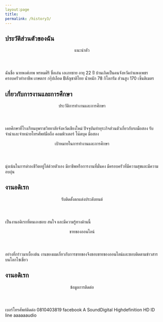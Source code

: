 ```yaml
--- 
layout:page
title:
permalink: /history3/
---
```

<htm	l>
<section>	
<h2> ประวัติส่วนตัวของฉัน </h2>
<article>
<header> แนะนำตัว </header>
<p>
ฉันชื่อ นายพงศ์เทพ  พรหมศิริ ชื่อเล่น เอเภทชาย  อายุ 22 ปี บ้านเกิดเป็นคนจังหวัดกำแพงเพชร ครอบครัวทำอาชีพ เกษตกร กรุ๊ปเลือด Bสัญชาติไทย น้ำหนัก 78 กิโลกรัม ส่วนสูง 170 เซ็นติเมตร
</p>
</article>
</section>
<!-- จบ section 1 -->
<section>
<h2> เกี่ยวกับการงานและการศึกษา </h2>
<article>
<header>  ประวัติการทำงานและการศึกษา </header>
<p>
เคยศึกษาที่โรงเรียนยุพราชวิทยาลัยจังหวัดเชียงใหม่ ปัจจุบันทำทุระกิจส่วนตัวเกี่ยวกับรถมือสอง รับจำนำและจำหน่ายโทรศัพท์มือถือ คอมพิวเตอร์ โน๊ตบุค มือสอง 
</p>
<header> เป้าหมายในการทำงานและการศึกษา </header>
<p>
มุ่งเน้นในการดำลงชีวิตอยู่ได้ด้วยตัวเอง มีอาชีพหรือการงานที่มั่นคง มีครอบครัวที่มีความสุขและมีความอบอุ่น
</p>
</article>
</section>
<!-- จบ section 2 -->
<section>
<h2> งานอดิเรก </h2>
<article>
<header> รับติดตั้งตกแต่งประดับยนต์ </header>
<p>
เป็นงานอดิเรกที่ตนเองชอบ สนใจ และมีความรู้ทางด้านนี้
</p>
<header> ขายของออนไลน์  </header>
<p>
อย่างที่กร่าวมาเบื้องต้น งานของผมเกี่ยวกับการขายของจึงชอบขายของออนไลน์และชอบติดตามข่าวสารบนโลกโซเชี่ยว
</p>
</article>
</section>
<!-- จบ section 3 -->
<section>
<h2> งานอดิเรก </h2>
<article>
<header> ข้อมูลการติดต่อ </header>
<p>
เบอร์โทรศัพท์ติดต่อ 0810403819
facebook A SoundDigital Highdefinition HD
ID line aaaaaaudio
</p>
</article>
</section>
</html>